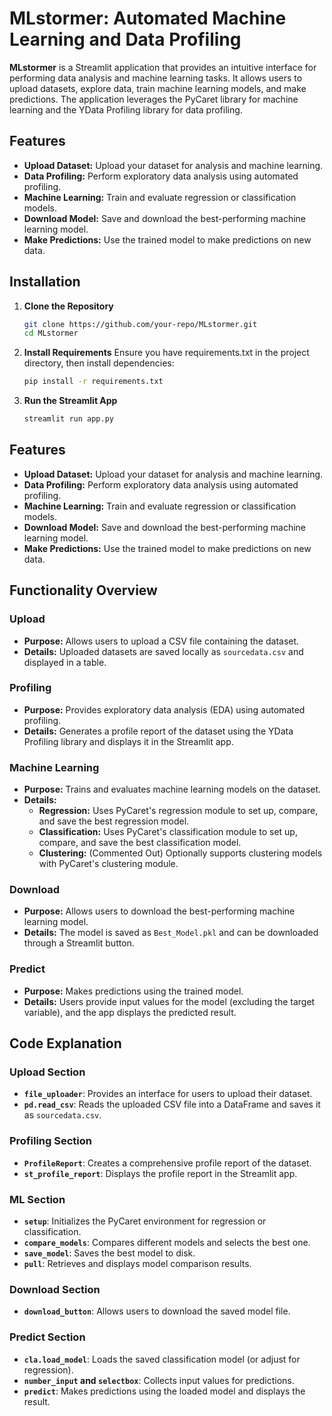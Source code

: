 # MLstormer: Automated Machine Learning and Data Profiling

**MLstormer** is a Streamlit application that provides an intuitive interface for performing data analysis and machine learning tasks. It allows users to upload datasets, explore data, train machine learning models, and make predictions. The application leverages the PyCaret library for machine learning and the YData Profiling library for data profiling.

## Features

- **Upload Dataset:** Upload your dataset for analysis and machine learning.
- **Data Profiling:** Perform exploratory data analysis using automated profiling.
- **Machine Learning:** Train and evaluate regression or classification models.
- **Download Model:** Save and download the best-performing machine learning model.
- **Make Predictions:** Use the trained model to make predictions on new data.

## Installation

1. **Clone the Repository**

   ```bash
   git clone https://github.com/your-repo/MLstormer.git
   cd MLstormer
2. **Install Requirements**
   Ensure you have requirements.txt in the project directory, then install dependencies:
   ```bash
   pip install -r requirements.txt
3. **Run the Streamlit App**

   ```bash
   streamlit run app.py

## Features

- **Upload Dataset:** Upload your dataset for analysis and machine learning.
- **Data Profiling:** Perform exploratory data analysis using automated profiling.
- **Machine Learning:** Train and evaluate regression or classification models.
- **Download Model:** Save and download the best-performing machine learning model.
- **Make Predictions:** Use the trained model to make predictions on new data.

## Functionality Overview

### Upload

- **Purpose:** Allows users to upload a CSV file containing the dataset.
- **Details:** Uploaded datasets are saved locally as `sourcedata.csv` and displayed in a table.

### Profiling

- **Purpose:** Provides exploratory data analysis (EDA) using automated profiling.
- **Details:** Generates a profile report of the dataset using the YData Profiling library and displays it in the Streamlit app.

### Machine Learning

- **Purpose:** Trains and evaluates machine learning models on the dataset.
- **Details:**
  - **Regression:** Uses PyCaret's regression module to set up, compare, and save the best regression model.
  - **Classification:** Uses PyCaret's classification module to set up, compare, and save the best classification model.
  - **Clustering:** (Commented Out) Optionally supports clustering models with PyCaret's clustering module.

### Download

- **Purpose:** Allows users to download the best-performing machine learning model.
- **Details:** The model is saved as `Best_Model.pkl` and can be downloaded through a Streamlit button.

### Predict

- **Purpose:** Makes predictions using the trained model.
- **Details:** Users provide input values for the model (excluding the target variable), and the app displays the predicted result.

## Code Explanation

### Upload Section

- **`file_uploader`**: Provides an interface for users to upload their dataset.
- **`pd.read_csv`**: Reads the uploaded CSV file into a DataFrame and saves it as `sourcedata.csv`.

### Profiling Section

- **`ProfileReport`**: Creates a comprehensive profile report of the dataset.
- **`st_profile_report`**: Displays the profile report in the Streamlit app.

### ML Section

- **`setup`**: Initializes the PyCaret environment for regression or classification.
- **`compare_models`**: Compares different models and selects the best one.
- **`save_model`**: Saves the best model to disk.
- **`pull`**: Retrieves and displays model comparison results.

### Download Section

- **`download_button`**: Allows users to download the saved model file.

### Predict Section

- **`cla.load_model`**: Loads the saved classification model (or adjust for regression).
- **`number_input` and `selectbox`**: Collects input values for predictions.
- **`predict`**: Makes predictions using the loaded model and displays the result.


   

